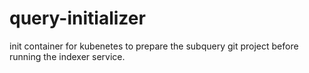 # query-initializer

init container for kubenetes to prepare the subquery git project before running the indexer service.